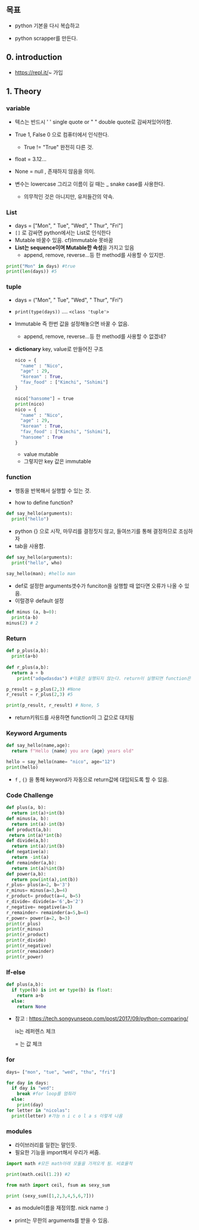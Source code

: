## 목표

- python 기본을 다시 복습하고

- python scrapper를 만든다.



## 0. introduction

- https://repl.it/~ 가입



## 1. Theory

###  variable

- 텍스는 반드시 ' ' single quote or " " double quote로 감싸져있어야함.
- True 1, False 0 으로 컴퓨터에서 인식한다.
  - True != "True" 완전히 다른 것.
- float = 3.12...
- None = null , 존재하지 않음을 의미.

- 변수는 lowercase 그리고 이름이 길 때는 _ snake case를 사용한다.
  - 의무적인 것은 아니지만, 유저들간의 약속.

### List

- days = ["Mon", " Tue", "Wed", " Thur", "Fri"]
- `[]` 로 감싸면 python에서는 List로 인식한다
- Mutable 바꿀수 있음. cf)Immutable 못바꿈
- **List는 sequence이며 Mutable한 속성**을 가지고 있음
  - append, remove, reverse...등 한 method를 사용할 수 있지만.

```python
print("Mon" in days) #true
print(len(days)) #5
```



### tuple

- days = ("Mon", " Tue", "Wed", " Thur", "Fri")
- `print(type(days))` .... `<class 'tuple'>`
- Immutable 즉 한번 값을 설정해놓으면 바꿀 수 없음.
  - append, remove, reverse...등 한 method를 사용할 수 없겠네?

- **dictionary** key, value로 만들어진 구조

  ```python
  nico = {
    "name" : "Nico",
    "age" : 29,
    "korean" : True,
    "fav_food" : ["Kimchi", "Sshimi"]
  }
  
  nico["hansome"] = true
  print(nico)
  nico = {
    "name" : "Nico",
    "age" : 29,
    "korean" : True,
    "fav_food" : ["Kimchi", "Sshimi"],
    "hansome" : True
  }
  ```

  - value mutable
  - 그렇지만 key 값은 immutable



### function

- 행동을 반복해서 실행할 수 있는 것.

- how to define function?

```python
def say_hello(arguments):
  print("hello")
```

- python {} 으로 시작, 마무리를 결정짓지 않고, 들여쓰기를 통해 결정하므로 조심하자
- tab을 사용함.

```python
def say_hello(arguments):
  print("hello", who)
  
say_hello(man); #hello man
```

- def로 설정한 arguments갯수가 funciton을 실행할 때  없다면 오류가 나올 수 있음.
- 이럴경우 default 설정

```python
def minus (a, b=0):
  print(a-b)
minus(2) # 2
```



### Return

```python
def p_plus(a,b):
  print(a+b) 
  
def r_plus(a,b):
  return a + b
	print("adqwdasdas") #이줄은 실행되지 않는다. return이 실행되면 function은 종료됨.

p_result = p_plus(2,3) #None
r_result = r_plus(2,3) #5

print(p_result, r_result) # None, 5
```

- return키워드를 사용하면 function이 그 값으로 대치됨



### Keyword Arguments

```python
def say_hello(name,age):
  return f"Hello {name} you are {age} years old"

hello = say_hello(name= "nico", age="12")
print(hello)
```

- `f` , `{}` 을 통해 keyword가 자동으로 return값에 대입되도록 할 수 있음.



### Code Challenge

```python
def plus(a, b):
  return int(a)+int(b)
def minus(a, b):
  return int(a)-int(b)
def product(a,b):
 return int(a)*int(b)
def divide(a,b):
  return int(a)/int(b)
def negative(a):
  return -int(a)
def remainder(a,b):
  return int(a)%int(b)
def power(a,b):
  return pow(int(a),int(b))
r_plus= plus(a=2, b='3')
r_minus= minus(a=3,b=4)
r_product= product(a=4, b=5)
r_divide= divide(a='6',b='2')
r_negative= negative(a=3)
r_remainder= remainder(a=5,b=4)
r_power= power(a=2, b=3)
print(r_plus)
print(r_minus)
print(r_product)
print(r_divide)
print(r_negative)
print(r_remainder)
print(r_power)
```



### If-else

```python
def plus(a,b):
  if type(b) is int or type(b) is float:
    return a+b
  else:
    return None
```

- 참고 : https://tech.songyunseop.com/post/2017/09/python-comparing/

  is는 레퍼렌스 체크

  = 는 값 체크



### for

```python
days= ["mon", "tue", "wed", "thu", "fri"]

for day in days:
  if day is "wed":
    break #for loop를 멈춰라
  else:
    print(day)
for letter in "nicolas":
  print(letter) #가능 n i c o l a s 이렇게 나옴
```



### modules

- 라이브러리를 일컫는 말인듯.
- 필요한 기능을 import해서 우리가 써줌.

```python
import math #모든 math아래 모듈을 가져오게 됨. 비효율적

print(math.ceil(1.2)) #2
```

```python
from math import ceil, fsum as sexy_sum

print (sexy_sum([1,2,3,4,5,6,7]))
```

- as module이름을 재정의함. nick name :)

- print는 무한의 arguments를 받을 수 있음.

